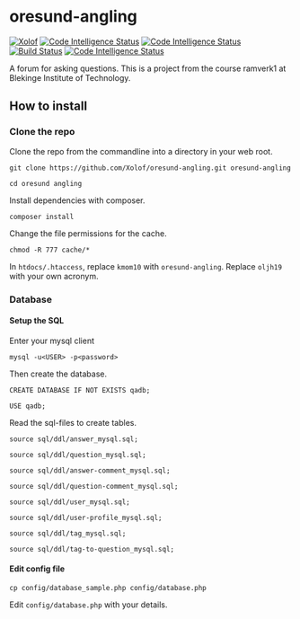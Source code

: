# oresund-angling

[![Xolof](https://circleci.com/gh/Xolof/oresund-angling.svg?style=svg)](https://app.circleci.com/pipelines/github/Xolof/oresund-angling)
[![Code Intelligence Status](https://scrutinizer-ci.com/g/Xolof/oresund-angling/badges/code-intelligence.svg?b=main)](https://scrutinizer-ci.com/code-intelligence)
[![Code Intelligence Status](https://scrutinizer-ci.com/g/Xolof/oresund-angling/badges/code-intelligence.svg?b=main)](https://scrutinizer-ci.com/code-intelligence)
[![Build Status](https://scrutinizer-ci.com/g/Xolof/oresund-angling/badges/build.png?b=main)](https://scrutinizer-ci.com/g/Xolof/oresund-angling/build-status/main)
[![Code Intelligence Status](https://scrutinizer-ci.com/g/Xolof/oresund-angling/badges/code-intelligence.svg?b=main)](https://scrutinizer-ci.com/code-intelligence)

A forum for asking questions. This is a project from the course ramverk1 at Blekinge Institute of Technology.

## How to install

### Clone the repo

Clone the repo from the commandline into a directory in your web root.

`git clone https://github.com/Xolof/oresund-angling.git oresund-angling`

`cd oresund angling`

Install dependencies with composer.

`composer install`

Change the file permissions for the cache.

`chmod -R 777 cache/*`

In `htdocs/.htaccess`, replace `kmom10` with `oresund-angling`.
Replace `oljh19` with your own acronym.

### Database

#### Setup the SQL

Enter your mysql client

`mysql -u<USER> -p<password>`

Then create the database.

`CREATE DATABASE IF NOT EXISTS qadb;`

`USE qadb;`

Read the sql-files to create tables.

`source sql/ddl/answer_mysql.sql;`

`source sql/ddl/question_mysql.sql;`

`source sql/ddl/answer-comment_mysql.sql;`

`source sql/ddl/question-comment_mysql.sql;`

`source sql/ddl/user_mysql.sql;`

`source sql/ddl/user-profile_mysql.sql;`

`source sql/ddl/tag_mysql.sql;`

`source sql/ddl/tag-to-question_mysql.sql;`

#### Edit config file

`cp config/database_sample.php config/database.php`

Edit `config/database.php` with your details.
